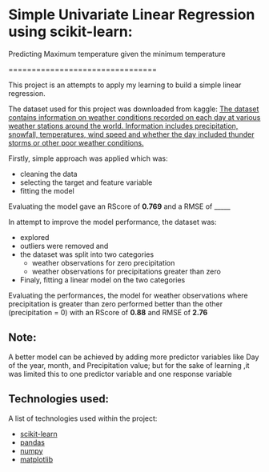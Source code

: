 
# Simple Univariate Linear Regression using scikit-learn:
Predicting Maximum temperature given the minimum temperature

================================

This project is an attempts to apply my learning to build a simple linear regression.

The dataset used for this project was downloaded from kaggle: [The dataset contains information on weather conditions recorded on each day at various weather stations around the world. Information includes precipitation, snowfall, temperatures, wind speed and whether the day included thunder storms or other poor weather conditions.](https://www.kaggle.com/datasets/smid80/weatherww2)

Firstly, simple approach was applied which was:
* cleaning the data
* selecting the target and feature variable
* fitting the model
    
Evaluating the model gave an RScore of **0.769** and a RMSE of _____

In attempt to improve the model performance, the dataset was:
* explored
* outliers were removed and
* the dataset was split into two categories
   * weather observations for zero precipitation
   * weather observations for precipitations greater than zero
* Finaly, fitting a linear model on the two categories
    
Evaluating the performances, the model for weather observations where precipitation is greater than zero performed better than the other (precipitation = 0) with an RScore of **0.88** and RMSE of **2.76**

## Note:
A better model can be achieved by adding more predictor variables like Day of the year, month, and Precipitation value; but for the sake of learning ,it was limited this to one predictor variable and one response variable

## Technologies used:
A list of technologies used within the project:
* [scikit-learn](https://scikit-learn.org/)
* [pandas](https://pandas.pydata.org/)
* [numpy](https://example.com)
* [matplotlib](matplotlib.org)
